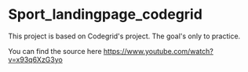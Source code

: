 # Sport_landingpage_codegrid
This project is based on Codegrid's project. The goal's only to practice.

You can find the source here https://www.youtube.com/watch?v=x93q6XzG3yo
